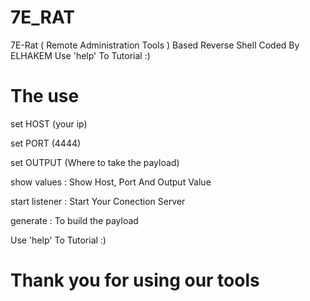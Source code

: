 # 7E_RAT

7E-Rat ( Remote Administration Tools ) Based Reverse Shell Coded By ELHAKEM Use 'help' To Tutorial :)

# The use

set HOST (your ip) 

set PORT (4444)

set OUTPUT (Where to take the payload)

show values    : Show Host, Port And Output Value

start listener    : Start Your Conection Server 

generate        : To build the payload 

Use 'help' To Tutorial :)

# Thank you for using our tools 
